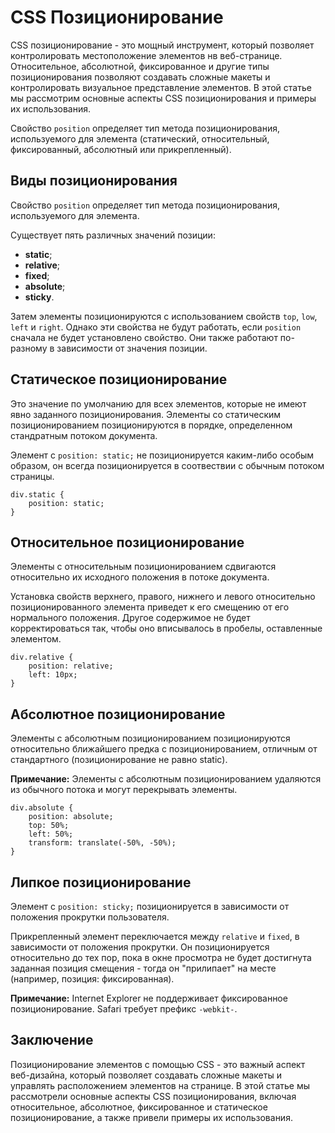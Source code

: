 # CSS Позиционирование

CSS позиционирование - это мощный инструмент, который позволяет контролировать местоположение элементов нв веб-странице. Относительное, абсолютной, фиксированное и другие типы позиционирования позволяют создавать сложные макеты и контролировать визуальное представление элементов. В этой статье мы рассмотрим основные аспекты CSS позиционирования и примеры их использования.

Свойство ``position`` определяет тип метода позиционирования, используемого для элемента (статический, относительный, фиксированный, абсолютный или прикрепленный).

## Виды позиционирования

Свойство ``position`` определяет тип метода позиционирования, используемого для элемента.

Существует пять различных значений позиции:

- **static**;
- **relative**;
- **fixed**;
- **absolute**;
- **sticky**.

Затем элементы позиционируются с использованием свойств ``top``, ``low``, ``left`` и ``right``. Однако эти свойства не будут работать, если ``position`` сначала не будет установлено свойство. Они также работают по-разному в зависимости от значения позиции.

## Статическое позиционирование

Это значение по умолчанию для всех элементов, которые не имеют явно заданного позиционирования. Элементы со статическим позиционированием позиционируются в порядке, определенном стандратным потоком документа.

Элемент с ``position: static;`` не позиционируется каким-либо особым образом, он всегда позиционируется в соотвествии с обычным потоком страницы.

```
div.static {
    position: static;
}
```

## Относительное позиционирование

Элементы с относительным позиционированием сдвигаются относительно их исходного положения в потоке документа.

Установка свойств верхнего, правого, нижнего и левого относительно позиционированного элемента приведет к его смещению от его нормального положения. Другое содержимое не будет корректироваться так, чтобы оно вписывалось в пробелы, оставленные элементом.

```
div.relative {
    position: relative;
    left: 10px;
}
```

## Абсолютное позиционирование

Элементы с абсолютным позиционированием позиционируются относительно ближайшего предка с позиционированием, отличным от стандартного (позиционирование не равно static).

**Примечание:** Элементы с абсолютным позиционированием удаляются из обычного потока и могут перекрывать элементы.

```
div.absolute {
    position: absolute;
    top: 50%;
    left: 50%;
    transform: translate(-50%, -50%);
}
```

## Липкое позиционирование

Элемент с ``position: sticky;`` позиционируется в зависимости от положения прокрутки пользователя.

Прикрепленный элемент переключается между ``relative`` и ``fixed``, в зависимости от положения прокрутки. Он позиционируется относительно до тех пор, пока в окне просмотра не будет достигнута заданная позиция смещения - тогда он "прилипает" на месте (например, позиция: фиксированная).

**Примечание:** Internet Explorer не поддерживает фиксированное позиционирование. Safari требует префикс ``-webkit-``.

## Заключение

Позиционирование элементов с помощью CSS - это важный аспект веб-дизайна, который позволяет создавать сложные макеты и управлять расположением элементов на странице. В этой статье мы рассмотрели основные аспекты CSS позиционирования, включая относительное, абсолютное, фиксированное и статическое позиционирование, а также привели примеры их использования.